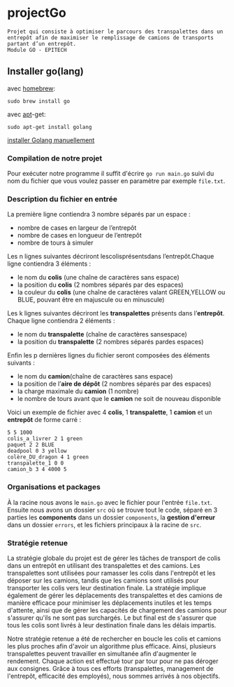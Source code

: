 # projectGo
    Projet qui consiste à optimiser le parcours des transpalettes dans un entrepôt afin de maximiser le remplissage de camions de transports partant d’un entrepôt.
    Module GO - EPITECH
## Installer go(lang)

avec [homebrew](http://mxcl.github.io/homebrew/):

```Shell
sudo brew install go
```

avec [apt](http://packages.qa.debian.org/a/apt.html)-get:

```Shell
sudo apt-get install golang
```

[installer Golang manuellement](https://golang.org/doc/install)

### Compilation de notre projet

Pour exécuter notre programme il suffit d'écrire ```go run main.go``` suivi du nom du fichier que vous voulez passer en paramètre par exemple ```file.txt```.

### Description du fichier en entrée

La première ligne contiendra 3 nombre séparés par un espace :
* nombre de cases en largeur de l’entrepôt
* nombre de cases en longueur de l’entrepôt
* nombre de tours à simuler

Les n lignes suivantes décriront lescolisprésentsdans l’entrepôt.Chaque ligne contiendra 3 éléments :
* le nom du **colis** (une chaîne de caractères sans espace)
* la position du **colis** (2 nombres séparés par des espaces)
* la couleur du **colis** (une chaîne de caractères valant GREEN,YELLOW ou BLUE, pouvant être en majuscule ou en minuscule)

Les k lignes suivantes décriront les **transpalettes** présents dans l’**entrepôt**.
Chaque ligne contiendra 2 éléments :
* le nom du **transpalette** (chaîne de caractères sansespace)
* la position du **transpalette** (2 nombres séparés pardes espaces)

Enfin les p dernières lignes du fichier seront composées des éléments suivants :
* le nom du **camion**(chaîne de caractères sans espace)
* la position de l’**aire de dépôt** (2 nombres séparés par des espaces)
* la charge maximale du **camion** (1 nombre)
* le nombre de tours avant que le **camion** ne soit de nouveau disponible


Voici un exemple de fichier avec 4 **colis**, 1 **transpalette**, 1 **camion** et un **entrepôt** de forme carré :

```Shell
5 5 1000 
colis_a_livrer 2 1 green 
paquet 2 2 BLUE 
deadpool 0 3 yellow 
colère_DU_dragon 4 1 green
transpalette_1 0 0 
camion_b 3 4 4000 5
```


### Organisations et packages

À la racine nous avons le ```main.go``` avec le fichier pour l'entrée ```file.txt```.
Ensuite nous avons un dossier ```src``` où se trouve tout le code,
séparé en 3 parties les **components** dans un dossier ```components```, la **gestion d'erreur**  dans un dossier ```errors```, et les fichiers principaux à la racine de ```src```.

### Stratégie retenue

La stratégie globale du projet est de gérer les tâches de transport de colis dans un entrepôt en utilisant des transpalettes et des camions. Les transpalettes sont utilisées pour ramasser les colis dans l'entrepôt et les déposer sur les camions, tandis que les camions sont utilisés pour transporter les colis vers leur destination finale. La stratégie implique également de gérer les déplacements des transpalettes et des camions de manière efficace pour minimiser les déplacements inutiles et les temps d'attente, ainsi que de gérer les capacités de chargement des camions pour s'assurer qu'ils ne sont pas surchargés. Le but final est de s'assurer que tous les colis sont livrés à leur destination finale dans les délais impartis.

Notre stratégie retenue a été de rechercher en boucle les colis et camions les plus proches afin d'avoir un algorithme plus efficace. Ainsi, plusieurs transpalettes peuvent travailler en simultanée afin d'augmenter le rendement. Chaque action est effectué tour par tour pour ne pas déroger aux consignes. Grâce à tous ces efforts (transpalettes, management de l'entrepôt, efficacité des employés), nous sommes arrivés à nos objectifs.